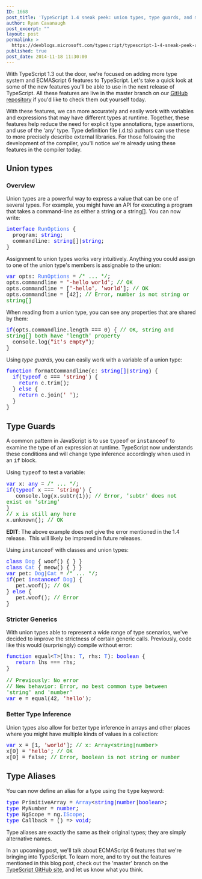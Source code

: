 ```yaml
---
ID: 1668
post_title: 'TypeScript 1.4 sneak peek: union types, type guards, and more'
author: Ryan Cavanaugh
post_excerpt: ""
layout: post
permalink: >
  https://devblogs.microsoft.com/typescript/typescript-1-4-sneak-peek-union-types-type-guards-and-more/
published: true
post_date: 2014-11-18 11:30:00
---
```

With TypeScript 1.3 out the door, we're focused on adding more type system and ECMAScript 6 features to TypeScript. Let's take a quick look at some of the new features you'll be able to use in the next release of TypeScript. All these features are live in the master branch on our [GitHub repository][1] if you'd like to check them out yourself today. 

With these features, we can more accurately and easily work with variables and expressions that may have different types at runtime. Together, these features help reduce the need for explicit type annotations, type assertions, and use of the 'any' type. Type definition file (.d.ts) authors can use these to more precisely describe external libraries. For those following the development of the compiler, you'll notice we're already using these features in the compiler today.

## Union types

### Overview

Union types are a powerful way to express a value that can be one of several types. For example, you might have an API for executing a program that takes a command-line as either a string or a string[]. You can now write:

<span style="font-family: 'courier new', courier"><span style="color: #0000ff">interface</span> <span style="color: #3366ff">RunOptions</span> {</span>  
<span style="font-family: 'courier new', courier">  program: <span style="color: #0000ff">string</span>;</span>  
<span style="font-family: 'courier new', courier">  commandline: <span style="color: #0000ff">string</span>[]|<span style="color: #0000ff">string</span>;</span>  
<span style="font-family: 'courier new', courier">}</span>

Assignment to union types works very intuitively. Anything you could assign to one of the union type's members is assignable to the union:

<span style="font-family: 'courier new', courier"><span style="color: #0000ff">var</span> opts: <span style="color: #3366ff">RunOptions</span> = <span style="color: #008000">/* ... */</span>;</span>  
<span style="font-family: 'courier new', courier">opts.commandline = <span style="color: #800000">'-hello world'</span>; <span style="color: #008000">// OK</span></span>  
<span style="font-family: 'courier new', courier">opts.commandline = [<span style="color: #800000">'-hello', 'world'</span>]; <span style="color: #008000">// OK</span></span>  
<span style="font-family: 'courier new', courier">opts.commandline = [42]; <span style="color: #008000">// Error, number is not string or string[]</span></span>

When reading from a union type, you can see any properties that are shared by them:

<span style="font-family: 'courier new', courier"><span style="color: #0000ff">if</span>(opts.commandline.length === 0) { <span style="color: #008000">// OK, string and string[] both have 'length' property</span></span>  
<span style="font-family: 'courier new', courier">  console.log(<span style="color: #800000">"it's empty"</span>);</span>  
<span style="font-family: 'courier new', courier">}</span>

Using *type guards*, you can easily work with a variable of a union type:

<span style="font-family: 'courier new', courier"><span style="color: #0000ff">function</span> formatCommandline(c: <span style="color: #0000ff">string<span>[]</span></span>|<span style="color: #0000ff">string</span>) {</span>  
<span style="font-family: 'courier new', courier"><span style="color: #0000ff">  if</span>(<span style="color: #0000ff">typeof</span> c === <span style="color: #800000">'string'</span>) {</span>  
<span style="font-family: 'courier new', courier"><span style="color: #0000ff">    return</span> c.trim();</span>  
<span style="font-family: 'courier new', courier">  } <span style="color: #0000ff">else</span> {</span>  
<span style="font-family: 'courier new', courier"><span style="color: #0000ff">    return</span> c.join(<span style="color: #800000">' '</span>);</span>  
<span style="font-family: 'courier new', courier">  }</span>  
<span style="font-family: 'courier new', courier">}</span>

## Type Guards

A common pattern in JavaScript is to use <span style="font-family: 'courier new', courier">typeof</span> or <span style="font-family: 'courier new', courier">instanceof</span> to examine the type of an expression at runtime. TypeScript now understands these conditions and will change type inference accordingly when used in an <span style="font-family: 'courier new', courier">if</span> block.

Using <span style="font-family: 'courier new', courier">typeof</span> to test a variable:

<span style="font-family: 'courier new', courier"><span style="color: #0000ff">var</span> x: <span style="color: #0000ff">any</span> = <span style="color: #008000">/* ... */</span>;<br /><span style="color: #0000ff">if</span>(<span style="color: #0000ff">typeof</span> x === <span style="color: #800000">'string'</span>) {<br />   console.log(x.subtr(1)); <span style="color: #008000">// Error, 'subtr' does not exist on 'string'</span><br />}<br /><span style="color: #008000">// x is still any here</span><br />x.unknown(); <span style="color: #008000">// OK</span></span>

**EDIT**: The above example does not give the error mentioned in the 1.4 release.  This will likely be improved in future releases.

Using <span style="font-family: 'courier new', courier">instanceof</span> with classes and union types:

<span style="font-family: 'courier new', courier"><span style="color: #0000ff">class</span> <span style="color: #3366ff">Dog</span> { woof() { } }<br /><span style="color: #0000ff">class</span> <span style="color: #3366ff">Cat</span> { meow() { } }<br /><span style="color: #0000ff">var</span> pet: <span style="color: #3366ff">Dog</span>|<span style="color: #3366ff">Cat</span> = <span style="color: #008000">/* ... */</span>;<br /><span style="color: #0000ff">if</span>(pet <span style="color: #0000ff">instanceof</span> <span style="color: #3366ff">Dog</span>) {<br />   pet.woof(); <span style="color: #008000">// OK</span><br />} <span style="color: #0000ff">else</span> {<br />   pet.woof(); <span style="color: #008000">// Error</span><br />}</span>

### Stricter Generics

With union types able to represent a wide range of type scenarios, we've decided to improve the strictness of certain generic calls. Previously, code like this would (surprisingly) compile without error:

<span style="font-family: 'courier new', courier"><span style="color: #0000ff">function</span> equal<<span style="color: #3366ff">T</span>>(lhs: <span style="color: #3366ff">T</span>, rhs: <span style="color: #3366ff">T</span>): <span style="color: #0000ff">boolean</span> {<br />   <span style="color: #0000ff">return</span> lhs === rhs;<br />}<br /><br /><span style="color: #008000">// Previously: No error</span><br /><span style="color: #008000">// New behavior: Error, no best common type between 'string' and 'number'</span><br /><span style="color: #0000ff">var</span> e = equal(42, <span style="color: #800000">'hello'</span>);</span>

### Better Type Inference

Union types also allow for better type inference in arrays and other places where you might have multiple kinds of values in a collection:

<span style="font-family: 'courier new', courier"><span style="color: #0000ff">var</span> x = [1, <span style="color: #800000">'world'</span>]; <span style="color: #008000">// x: Array<string|number></span><br />x[0] = <span style="color: #800000">'hello'</span>; <span style="color: #008000">// OK</span><br />x[0] = false; <span style="color: #008000">// Error, boolean is not string or number</span></span>

## Type Aliases

You can now define an alias for a type using the <span style="font-family: 'courier new', courier">type</span> keyword:

<span style="font-family: 'courier new', courier"><span style="color: #0000ff">type</span> PrimitiveArray = <span style="color: #3366ff">Array</span><<span style="color: #0000ff">string</span>|<span style="color: #0000ff">number</span>|<span style="color: #0000ff">boolean</span>>;<br /><span style="color: #0000ff">type</span> MyNumber = <span style="color: #0000ff">number</span>;<br /><span style="color: #0000ff">type</span> NgScope = ng.<span style="color: #3366ff">IScope</span>;<br /><span style="color: #0000ff">type</span> Callback = () => <span style="color: #0000ff">void</span>;</span>

Type aliases are exactly the same as their original types; they are simply alternative names.

In an upcoming post, we'll talk about ECMAScript 6 features that we're bringing into TypeScript. To learn more, and to try out the features mentioned in this blog post, check out the 'master' branch on the [TypeScript GitHub site][1], and let us know what you think.

 [1]: http://www.github.com/Microsoft/TypeScript